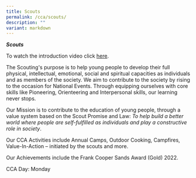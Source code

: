 ```yaml
---
title: Scouts
permalink: /cca/scouts/
description: ""
variant: markdown
---
```

***Scouts***
<br>

To watch the introduction video click [here](https://youtu.be/DYdv9FU1lSU). 
<br>

The Scouting's purpose is to help young people to develop their full physical, intellectual, emotional, social and spiritual capacities as individuals and as members of the society. We aim to contribute to the society by rising to the occasion for National Events. Through equipping ourselves with core skills like Pioneering, Orienteering and Interpersonal skills, our learning never stops.
<br>

Our Mission is to contribute to the education of young people, through a value system based on the Scout Promise and Law: *To help build a better world where people are self-fulfilled as individuals and play a constructive role in society*.
<br>

Our CCA Activities include Annual Camps, Outdoor Cooking, Campfires, Value-In-Action – initiated by the scouts and more. 
<br>

Our Achievements include the Frank Cooper Sands Award (Gold) 2022.
<br>

CCA Day: Monday